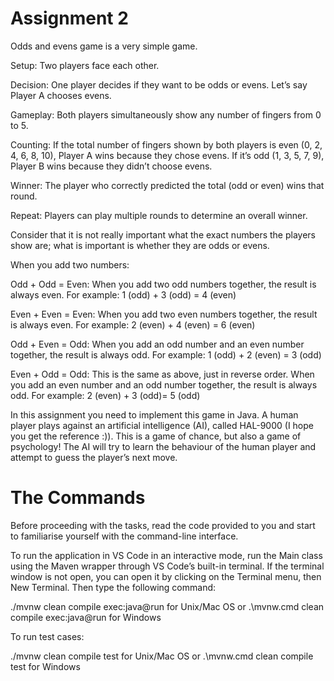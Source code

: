 # Assignment 2

Odds and evens game is a very simple game.

Setup: Two players face each other.

Decision: One player decides if they want to be odds or evens. Let’s say Player A chooses evens.

Gameplay: Both players simultaneously show any number of fingers from 0 to 5.

Counting: If the total number of fingers shown by both players is even (0, 2, 4, 6, 8, 10), Player A wins because they chose evens. If it’s odd (1, 3, 5, 7, 9), Player B wins because they didn’t choose evens.

Winner: The player who correctly predicted the total (odd or even) wins that round.

Repeat: Players can play multiple rounds to determine an overall winner.

Consider that it is not really important what the exact numbers the players show are; what is important is whether they are odds or evens.

When you add two numbers:

Odd + Odd = Even: When you add two odd numbers together, the result is always even. For example: 1 (odd) + 3 (odd) = 4 (even)

Even + Even = Even: When you add two even numbers together, the result is always even. For example: 2 (even) + 4 (even) = 6 (even)

Odd + Even = Odd: When you add an odd number and an even number together, the result is always odd. For example: 1 (odd) + 2 (even) = 3 (odd)

Even + Odd = Odd: This is the same as above, just in reverse order. When you add an even number and an odd number together, the result is always odd. For example: 2 (even) + 3 (odd)= 5 (odd)

In this assignment you need to implement this game in Java. A human player plays against an artificial intelligence (AI), called HAL-9000 (I hope you get the reference :)). This is a game of chance, but also a game of psychology! The AI will try to learn the behaviour of the human player and attempt to guess the player’s next move.

# The Commands
Before proceeding with the tasks, read the code provided to you and start to familiarise yourself with the command-line interface.

To run the application in VS Code in an interactive mode, run the Main class using the Maven wrapper through VS Code’s built-in terminal. If the terminal window is not open, you can open it by clicking on the Terminal menu, then New Terminal. Then type the following command:

./mvnw clean compile exec:java@run for Unix/Mac OS or .\mvnw.cmd clean compile exec:java@run for Windows

To run test cases:

./mvnw clean compile test for Unix/Mac OS or .\mvnw.cmd clean compile test for Windows
